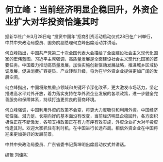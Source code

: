 # 何立峰：当前经济明显企稳回升，外资企业扩大对华投资恰逢其时

据新华社广州3月28日电 “投资中国年”招商引资活动启动仪式28日在广州举行，中共中央政治局委员、国务院副总理何立峰出席活动并讲话。

何立峰指出，中国共产党第二十次全国代表大会描绘了全面建设社会主义现代化国家的宏伟蓝图。习近平主席强调，高质量发展是全面建设社会主义现代化国家的首要任务。中国着力推动高质量发展，加快实施创新驱动发展战略，推进城乡区域协调发展，促进消费扩容提质、产业转型升级，将为在华外资企业提供更加广阔的发展空间。

何立峰指出，中国将聚焦重点领域和关键环节深化改革，更大激发市场活力，坚定推进高水平对外开放，着力落实支持在华外资企业发展的各项政策，进一步健全完善服务和保障体系，持续打造更优良的营商环境。

何立峰强调，中国利用外资的政策不会变，将更大力度吸引和利用外资。中国经济韧性强、潜力足、长期向好的基本面没有改变，当前经济明显企稳回升，各方面积极性正在不断激发，各项支持政策正在有力有序有效实施，外资企业扩大对华投资恰逢其时。欢迎大家抓住有利时机，在中国进行长远布局。相信外资企业在中国将迎来更加美好的发展前景。

中共中央政治局委员、广东省委书记黄坤明出席启动仪式并讲话。

编辑 刘佳妮

